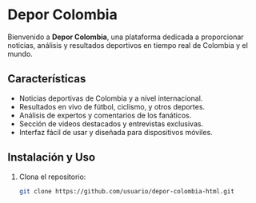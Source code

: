 # Depor Colombia

Bienvenido a **Depor Colombia**, una plataforma dedicada a proporcionar noticias, análisis y resultados deportivos en tiempo real de Colombia y el mundo.

## Características

- Noticias deportivas de Colombia y a nivel internacional.
- Resultados en vivo de fútbol, ciclismo, y otros deportes.
- Análisis de expertos y comentarios de los fanáticos.
- Sección de videos destacados y entrevistas exclusivas.
- Interfaz fácil de usar y diseñada para dispositivos móviles.


## Instalación y Uso

1. Clona el repositorio:

   ```bash
   git clone https://github.com/usuario/depor-colombia-html.git

